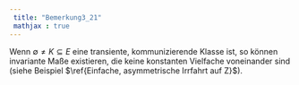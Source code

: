 ```yaml
---
 title: "Bemerkung3_21"
 mathjax : true
---
```

Wenn $\emptyset \neq K \subseteq E$ eine transiente, kommunizierende
Klasse ist, so können invariante Maße existieren, die keine konstanten
Vielfache voneinander sind (siehe Beispiel
$\ref{Einfache, asymmetrische Irrfahrt auf Z}$).
